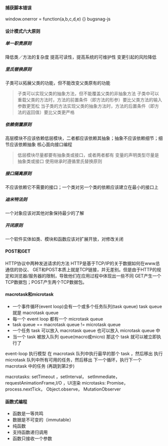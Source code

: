 #### 捕获脚本错误

window.onerror = function\(a,b,c,d,e\) {}
bugsnag-js

#### 设计模式六大原则

##### 单一职责原则
降低类／方法的复杂度
提高可读性，提高系统的可维护性
变更引起的风险降低

##### 里氏替换原则
子类可以拓展父类的功能，但不能改变父类原有的功能
> 子类可以实现父类的抽象方法，但不能覆盖父类的非抽象方法
> 子类中可以重载父类的方法时，方法的前置条件（即方法的形参）要比父类方法的输入参数更宽松
>当子类的方法实现父类的抽象方法时，方法的后置条件（即方法的返回值）要比父类更严格

##### 依赖倒置原则
高层模块不应该依赖低层模块，二者都应该依赖其抽象；抽象不应该依赖细节；细节应该依赖抽象
核心面向接口编程
> 低层模块尽量都要有抽象类或接口，或者两者都有
> 变量的声明类型尽量是抽象类或接口
> 使用继承时遵循里氏替换原则

##### 接口隔离原则
不应该依赖它不需要的接口；一个类对另一个类的依赖应该建立在最小的接口上

##### 迪米特法则
一个对象应该对其他对象保持最少的了解

##### 开闭原则
一个软件实体如类、模块和函数应该对扩展开放，对修改关闭


#### POST和GET
HTTP协议中两种发送请求的方法
HTTP是基于TCP/IP的关于数据如何在www总通信的协议、
GET和POST本质上就是TCP链接，并无差别。但是由于HTTP的规定和浏览器/服务器的限制，导致他们在应用过程中体现出一些不同
GET产生一个TCP数据包；POST产生两个TCP数据包。

#### macrotask和microtask
* 一个事件循环(event loop)会有一个或多个任务队列(task queue) 
task queue 就是 macrotask queue
* 每一个 event loop 都有一个 microtask queue
* task queue == macrotask queue != microtask queue
* 一个任务 task 可以放入 macrotask queue 也可以放入 microtask queue 中
* 当一个 task 被放入队列 queue(macro或micro) 那这个 task 就可以被立即执行了

event-loop 执行模型
在 macrotask 队列中执行最早的那个 task ，然后移出
执行 microtask 队列中所有可用的任务，然后移出
下一个循环，执行下一个 macrotask 中的任务 (再跳到第2步)

macrotasks: setTimeout ，setInterval， setImmediate，requestAnimationFrame,I/O ，UI渲染
microtasks: Promise， process.nextTick， Object.observe， MutationObserver

#### 函数式编程
* 函数是一等共鸣
* 数据是不可变的（immutable）
* 纯函数
* 支持函数递归调用
* 函数只接收一个参数

